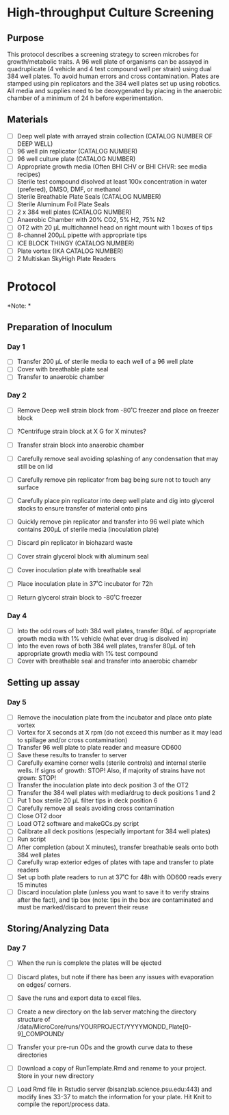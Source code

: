 # High-throughput Culture Screening


## Purpose

This protocol describes a screening strategy to screen microbes for growth/metabolic traits. A 96 well plate of organisms can be assayed in quadruplicate (4 vehicle and 4 test compound well per strain) using dual 384 well plates. To avoid human errors and cross contamination. Plates are stamped using pin replicators and the 384 well plates set up using robotics. All media and supplies need to be deoxygenated by placing in the anaerobic chamber of a minimum of 24 h before experimentation. 

## Materials
- [ ] Deep well plate with arrayed strain collection (CATALOG NUMBER OF DEEP WELL)
- [ ] 96 well pin replicator (CATALOG NUMBER)
- [ ] 96 well culture plate (CATALOG NUMBER)
- [ ] Appropriate growth media (Often BHI CHV or BHI CHVR: see media recipes)
- [ ] Sterile test compound disolved at least 100x concentration in water (prefered), DMSO, DMF, or methanol
- [ ] Sterile Breathable Plate Seals (CATALOG NUMBER)
- [ ] Sterile Aluminum Foil Plate Seals
- [ ] 2 x 384 well plates (CATALOG NUMBER)
- [ ] Anaerobic Chamber with 20% CO2, 5% H2, 75% N2
- [ ] OT2 with 20 µL multichannel head on right mount with 1 boxes of tips
- [ ] 8-channel 200µL pipette with appropriate tips
- [ ] ICE BLOCK THINGY (CATALOG NUMBER)
- [ ] Plate vortex (IKA CATALOG NUMBER)
- [ ] 2 Multiskan SkyHigh Plate Readers

# Protocol

*Note: *

## Preparation of Inoculum

### Day 1
- [ ] Transfer 200 µL of sterile media to each well of a 96 well plate
- [ ] Cover with breathable plate seal
- [ ] Transfer to anaerobic chamber

### Day 2
- [ ] Remove Deep well strain block from -80˚C freezer and place on freezer block
- [ ] ?Centrifuge strain block at X G for X minutes?
- [ ] Transfer strain block into anaerobic chamber
- [ ] Carefully remove seal avoiding splashing of any condensation that may still be on lid
- [ ] Carefully remove pin replicator from bag being sure not to touch any surface
- [ ] Carefully place pin replicator into deep well plate and dig into glycerol stocks to ensure transfer of material onto pins
- [ ] Quickly remove pin replicator and transfer into 96 well plate which contains 200µL of sterile media (inoculation plate)
- [ ] Discard pin replicator in biohazard waste
- [ ] Cover strain glycerol block with aluminum seal
- [ ] Cover inoculation plate with breathable seal
- [ ] Place inoculation plate in 37˚C incubator for 72h
- [ ] Return glycerol strain block to -80˚C freezer


### Day 4
- [ ] Into the odd rows of both 384 well plates, transfer 80µL of appropriate growth media with 1% vehicle (what ever drug is disolved in)
- [ ] Into the even rows of both 384 well plates, transfer 80µL of teh appropriate growth media with 1% test compound
- [ ] Cover with breathable seal and transfer into anaerobic chamebr

## Setting up assay

### Day 5
- [ ] Remove the inoculation plate from the incubator and place onto plate vortex
- [ ] Vortex for X seconds at X rpm (do not exceed this number as it may lead to spillage and/or cross contamination)
- [ ] Transfer 96 well plate to plate reader and measure OD600
- [ ] Save these results to transfer to server
- [ ] Carefully examine corner wells (sterile controls) and internal sterile wells. If signs of growth: STOP! Also, if majority of strains have not grown: STOP!
- [ ] Transfer the inoculation plate into deck position 3 of the OT2
- [ ] Transfer the 384 well plates with media/drug to deck positions 1 and 2
- [ ] Put 1 box sterile 20 µL filter tips in deck position 6
- [ ] Carefully remove all seals avoiding cross contamination
- [ ] Close OT2 door
- [ ] Load OT2 software and makeGCs.py script
- [ ] Calibrate all deck positions (especially important for 384 well plates)
- [ ] Run script
- [ ] After completion (about X minutes), transfer breathable seals onto both 384 well plates
- [ ] Carefully wrap exterior edges of plates with tape and transfer to plate readers
- [ ] Set up both plate readers to run at 37˚C for 48h with OD600 reads every 15 minutes
- [ ] Discard inoculation plate (unless you want to save it to verify strains after the fact), and tip box (note: tips in the box are contaminated and must be marked/discard to prevent their reuse

## Storing/Analyzing Data

### Day 7
- [ ] When the run is complete the plates will be ejected
- [ ] Discard plates, but note if there has been any issues with evaporation on edges/ corners.
- [ ] Save the runs and export data to excel files.
- [ ] Create a new directory on the lab server matching the directory structure of /data/MicroCore/runs/YOURPROJECT/YYYYMONDD_Plate[0-9]_COMPOUND/
- [ ] Transfer your pre-run ODs and the growth curve data to these directories
- [ ] Download a copy of RunTemplate.Rmd and rename to your project. Store in your new directory
- [ ] Load Rmd file in Rstudio server (bisanzlab.science.psu.edu:443) and modify lines 33-37 to match the information for your plate. Hit Knit to compile the report/process data.

